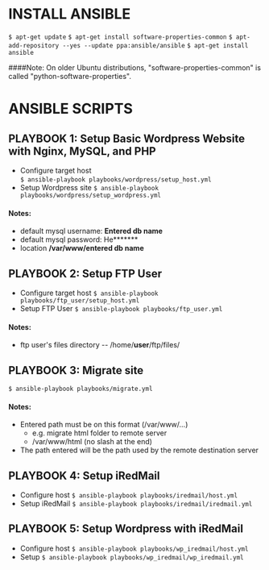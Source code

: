# INSTALL ANSIBLE
 `$ apt-get update`
 `$ apt-get install software-properties-common`
 `$ apt-add-repository --yes --update ppa:ansible/ansible`
 `$ apt-get install ansible`

####Note:
 On older Ubuntu distributions, "software-properties-common" is called "python-software-properties".


# ANSIBLE SCRIPTS

## PLAYBOOK 1: Setup Basic Wordpress Website with Nginx, MySQL, and PHP
 - Configure target host<br/>
 `$ ansible-playbook playbooks/wordpress/setup_host.yml`
 - Setup Wordpress site
 `$ ansible-playbook playbooks/wordpress/setup_wordpress.yml`

#### Notes:
 - default mysql username: **Entered db name**
 - default mysql password: He\*\*\*\*\*\*\*
 - location **/var/www/entered db name**


## PLAYBOOK 2: Setup FTP User
 - Configure target host
 `$ ansible-playbook playbooks/ftp_user/setup_host.yml`
 - Setup FTP User
 `$ ansible-playbook playbooks/ftp_user.yml`

#### Notes:
 - ftp user's files directory -- /home/**user**/ftp/files/

## PLAYBOOK 3: Migrate site
 `$ ansible-playbook playbooks/migrate.yml`

#### Notes:
 - Entered path must be on this format (/var/www/...)
    - e.g. migrate html folder to remote server
    - /var/www/html (no slash at the end)
 - The path entered will be the path used by the remote destination server

## PLAYBOOK 4: Setup iRedMail
 - Configure host
 `$ ansible-playbook playbooks/iredmail/host.yml`
 - Setup iRedMail
 `$ ansible-playbook playbooks/iredmail/iredmail.yml`

## PLAYBOOK 5: Setup Wordpress with iRedMail
 - Configure host
 `$ ansible-playbook playbooks/wp_iredmail/host.yml`
 - Setup
 `$ ansible-playbook playbooks/wp_iredmail/wp_iredmail.yml`
